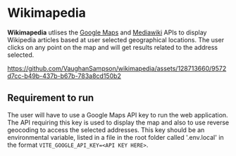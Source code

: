 # Wikimapedia
**Wikimapedia** utlises the [Google Maps](https://developers.google.com/maps) and [Mediawiki](https://www.mediawiki.org/wiki/API:Main_page) APIs to display Wikipedia articles based at user selected geographical locations. The user clicks on any point on the map and will get results related to the address selected.


https://github.com/VaughanSampson/wikimapedia/assets/128713660/9572d7cc-b49b-437b-b67b-783a8cd150b2


## Requirement to run
The user will have to use a Google Maps API key to run the web application. The API requiring this key is used to display the map and also to use reverse geocoding to access the selected addresses. This key should be an environmental variable, listed in a file in the root folder called '.env.local' in the format `VITE_GOOGLE_API_KEY=<API KEY HERE>`.
